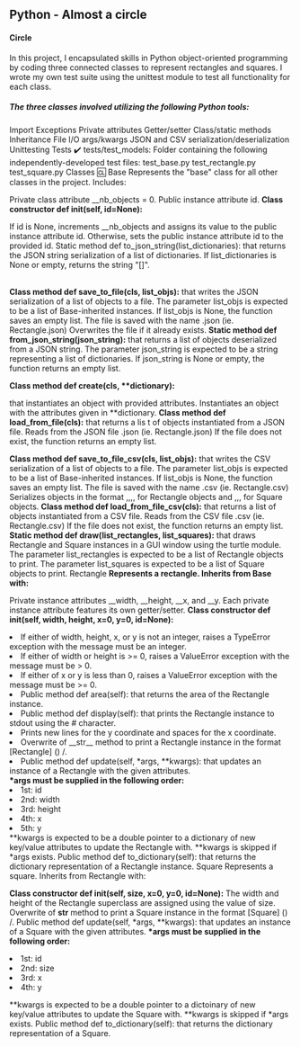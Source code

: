 <h2>Python - Almost a circle</h2>
<h4>Circle</h4>

<p>In this project, I encapsulated skills in Python object-oriented programming by coding three connected classes to represent rectangles and squares. I wrote my own test suite using the unittest module to test all functionality for each class.</p>

<h5>The three classes involved utilizing the following Python tools:</h5>

Import
Exceptions
Private attributes
Getter/setter
Class/static methods
Inheritance
File I/O
args/kwargs
JSON and CSV serialization/deserialization
Unittesting
Tests ✔️
tests/test_models: Folder containing the following independently-developed test files:
test_base.py
test_rectangle.py
test_square.py
Classes 🆑
Base
Represents the "base" class for all other classes in the project. Includes:

Private class attribute __nb_objects = 0.
Public instance attribute id.
<strong>Class constructor def __init__(self, id=None):</strong>
<p>If id is None, increments __nb_objects and assigns its value to the public instance attribute id.
Otherwise, sets the public instance attribute id to the provided id.
Static method def to_json_string(list_dictionaries): that returns the JSON string serialization of a list of dictionaries.
If list_dictionaries is None or empty, returns the string "[]".</p>
<br/>
<strong>Class method def save_to_file(cls, list_objs):</strong> that writes the JSON serialization of a list of objects to a file.
The parameter list_objs is expected to be a list of Base-inherited instances.
If list_objs is None, the function saves an empty list.
The file is saved with the name <cls name>.json (ie. Rectangle.json)
Overwrites the file if it already exists.
<strong>Static method def from_json_string(json_string):</strong> that returns a list of objects deserialized from a JSON string.
The parameter json_string is expected to be a string representing a list of dictionaries.
If json_string is None or empty, the function returns an empty list.</p>
<strong>Class method def create(cls, **dictionary):</strong><p> that instantiates an object with provided attributes.
Instantiates an object with the attributes given in **dictionary.
<strong>Class method def load_from_file(cls):</strong> that returns a lis
t of objects instantiated from a JSON file.
Reads from the JSON file <cls name>.json (ie. Rectangle.json)
If the file does not exist, the function returns an empty list.</p>
<strong>Class method def save_to_file_csv(cls, list_objs):</strong> that writes the CSV serialization of a list of objects to a file.
The parameter list_objs is expected to be a list of Base-inherited instances.
If list_objs is None, the function saves an empty list.
The file is saved with the name <cls name>.csv (ie. Rectangle.csv)
Serializes objects in the format <id>,<width>,<height>,<x>,<y> for Rectangle objects and <id>,<size>,<x>,<y> for Square objects.
<strong>Class method def load_from_file_csv(cls):</strong> that returns a list of objects instantiated from a CSV file.
Reads from the CSV file <cls name>.csv (ie. Rectangle.csv)
If the file does not exist, the function returns an empty list.
<br/>
<strong>Static method def draw(list_rectangles, list_squares):</strong> that draws Rectangle and Square instances in a GUI window using the turtle module.
The parameter list_rectangles is expected to be a list of Rectangle objects to print.
The parameter list_squares is expected to be a list of Square objects to print.
Rectangle
<strong>Represents a rectangle. Inherits from Base with:</strong>

Private instance attributes __width, __height, __x, and __y.
Each private instance attribute features its own getter/setter.
<strong>Class constructor def __init__(self, width, height, x=0, y=0, id=None):</strong>
<li>If either of width, height, x, or y is not an integer, raises a TypeError exception with the message <attribute> must be an integer.</li>
<li>If either of width or height is >= 0, raises a ValueError exception with the message <attribute> must be > 0.</li>
<li>If either of x or y is less than 0, raises a ValueError exception with the message <attribute> must be >= 0.</li>
<li>Public method def area(self): that returns the area of the Rectangle instance.</li>
<li>Public method def display(self): that prints the Rectangle instance to stdout using the # character.</li>
<li>Prints new lines for the y coordinate and spaces for the x coordinate.</li>
<li>Overwrite of __str__ method to print a Rectangle instance in the format [Rectangle] (<id>) <x>/<y>.</li>
<li>Public method def update(self, *args, **kwargs): that updates an instance of a Rectangle with the given attributes.</li>
<strong>*args must be supplied in the following order:</strong>
<li>1st: id</li>
<li>2nd: width</li>
<li>3rd: height</li>
<li>4th: x</li>
<li>5th: y</li>
**kwargs is expected to be a double pointer to a dictionary of new key/value attributes to update the Rectangle with.
**kwargs is skipped if *args exists.
Public method def to_dictionary(self): that returns the dictionary representation of a Rectangle instance.
Square
Represents a square. Inherits from Rectangle with:

<strong>Class constructor def __init__(self, size, x=0, y=0, id=None):</strong>
The width and height of the Rectangle superclass are assigned using the value of size.
Overwrite of __str__ method to print a Square instance in the format [Square] (<id>) <x>/<y>.
Public method def update(self, *args, **kwargs): that updates an instance of a Square with the given attributes.
<strong>*args must be supplied in the following order:</strong>
<li>1st: id</li>
<li>2nd: size</li>
<li>3rd: x</li>
<li>4th: y</li>
<p>**kwargs is expected to be a double pointer to a dictoinary of new key/value attributes to update the Square with.
**kwargs is skipped if *args exists.
Public method def to_dictionary(self): that returns the dictionary representation of a Square.</p>

